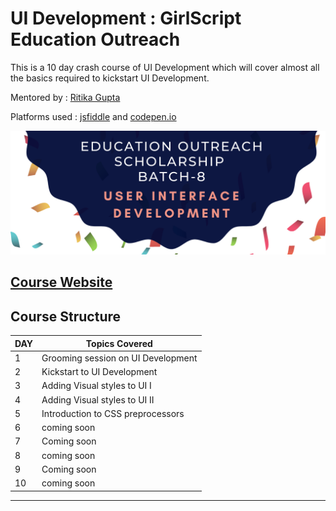 # UI Development : GirlScript Education Outreach

This is a 10 day crash course of UI Development which will cover almost all the basics required to kickstart UI Development.

Mentored by : [Ritika Gupta](https://www.linkedin.com/in/gritika1906/)

Platforms used : [jsfiddle](https://jsfiddle.net/) and [codepen.io](https://codepen.io/collection/AQPkmq )

![logo](logo.png)

## [Course Website]( )

## Course Structure

DAY | Topics Covered 
--- | --- 
1 | Grooming session on UI Development
2 | Kickstart to UI Development
3 | Adding Visual styles to UI I 
4 | Adding Visual styles to UI II
5 | Introduction to CSS preprocessors
6 | coming soon 
7 | Coming soon 
8 | coming soon 
9 | Coming soon 
10 | coming soon 

***


